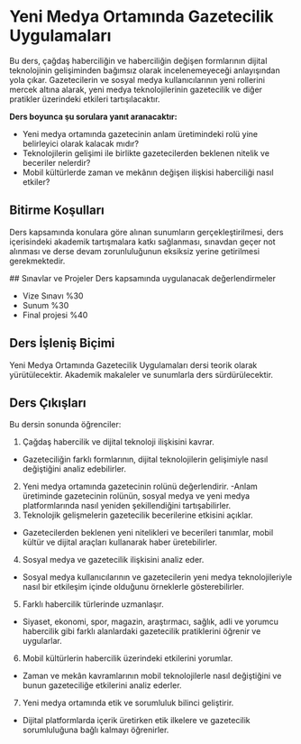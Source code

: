 # Yeni Medya Ortamında Gazetecilik Uygulamaları
Bu ders, çağdaş haberciliğin ve haberciliğin değişen formlarının dijital teknolojinin gelişiminden bağımsız olarak incelenemeyeceği anlayışından yola çıkar. Gazetecilerin ve sosyal medya kullanıcılarının yeni rollerini mercek altına alarak, yeni medya teknolojilerinin gazetecilik ve diğer pratikler üzerindeki etkileri tartışılacaktır.

**Ders boyunca şu sorulara yanıt aranacaktır:**
- Yeni medya ortamında gazetecinin anlam üretimindeki rolü yine belirleyici olarak kalacak mıdır?
- Teknolojilerin gelişimi ile birlikte gazetecilerden beklenen nitelik ve beceriler nelerdir?
- Mobil kültürlerde zaman ve mekânın değişen ilişkisi haberciliği nasıl etkiler?

## Bitirme Koşulları
Ders kapsamında konulara göre alınan sunumların gerçekleştirilmesi, ders içerisindeki akademik tartışmalara katkı sağlanması, sınavdan geçer not alınması ve derse devam zorunluluğunun eksiksiz yerine getirilmesi gerekmektedir.

## Sınavlar ve Projeler
Ders kapsamında uygulanacak değerlendirmeler

- Vize Sınavı %30
- Sunum %30
- Final projesi %40

## Ders İşleniş Biçimi
Yeni Medya Ortamında Gazetecilik Uygulamaları dersi teorik olarak yürütülecektir. Akademik makaleler ve sunumlarla ders sürdürülecektir.

## Ders Çıkışları
Bu dersin sonunda öğrenciler:

1. Çağdaş habercilik ve dijital teknoloji ilişkisini kavrar.
- Gazeteciliğin farklı formlarının, dijital teknolojilerin gelişimiyle nasıl değiştiğini analiz edebilirler.
2. Yeni medya ortamında gazetecinin rolünü değerlendirir.
-Anlam üretiminde gazetecinin rolünün, sosyal medya ve yeni medya platformlarında nasıl yeniden şekillendiğini tartışabilirler.
3. Teknolojik gelişmelerin gazetecilik becerilerine etkisini açıklar.
- Gazetecilerden beklenen yeni nitelikleri ve becerileri tanımlar, mobil kültür ve dijital araçları kullanarak haber üretebilirler.
4. Sosyal medya ve gazetecilik ilişkisini analiz eder.
- Sosyal medya kullanıcılarının ve gazetecilerin yeni medya teknolojileriyle nasıl bir etkileşim içinde olduğunu örneklerle gösterebilirler.
5. Farklı habercilik türlerinde uzmanlaşır.
- Siyaset, ekonomi, spor, magazin, araştırmacı, sağlık, adli ve yorumcu habercilik gibi farklı alanlardaki gazetecilik pratiklerini öğrenir ve uygularlar.
6. Mobil kültürlerin habercilik üzerindeki etkilerini yorumlar.
- Zaman ve mekân kavramlarının mobil teknolojilerle nasıl değiştiğini ve bunun gazeteciliğe etkilerini analiz ederler.
7. Yeni medya ortamında etik ve sorumluluk bilinci geliştirir.
- Dijital platformlarda içerik üretirken etik ilkelere ve gazetecilik sorumluluğuna bağlı kalmayı öğrenirler.